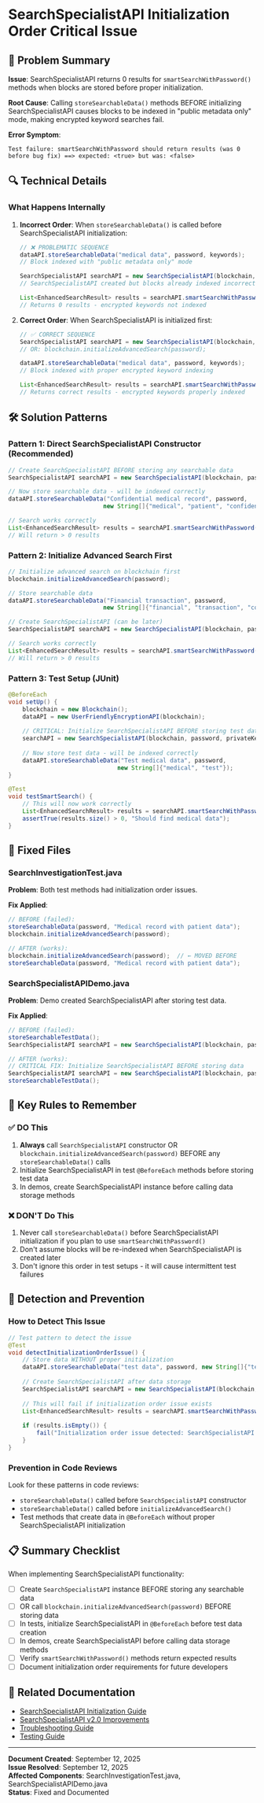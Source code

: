 # SearchSpecialistAPI Initialization Order Critical Issue

## 🚨 Problem Summary

**Issue**: SearchSpecialistAPI returns 0 results for `smartSearchWithPassword()` methods when blocks are stored before proper initialization.

**Root Cause**: Calling `storeSearchableData()` methods BEFORE initializing SearchSpecialistAPI causes blocks to be indexed in "public metadata only" mode, making encrypted keyword searches fail.

**Error Symptom**:
```
Test failure: smartSearchWithPassword should return results (was 0 before bug fix) ==> expected: <true> but was: <false>
```

## 🔍 Technical Details

### What Happens Internally

1. **Incorrect Order**: When `storeSearchableData()` is called before SearchSpecialistAPI initialization:
   ```java
   // ❌ PROBLEMATIC SEQUENCE
   dataAPI.storeSearchableData("medical data", password, keywords);
   // Block indexed with "public metadata only" mode
   
   SearchSpecialistAPI searchAPI = new SearchSpecialistAPI(blockchain, password, privateKey);
   // SearchSpecialistAPI created but blocks already indexed incorrectly
   
   List<EnhancedSearchResult> results = searchAPI.smartSearchWithPassword("medical", password);
   // Returns 0 results - encrypted keywords not indexed
   ```

2. **Correct Order**: When SearchSpecialistAPI is initialized first:
   ```java
   // ✅ CORRECT SEQUENCE  
   SearchSpecialistAPI searchAPI = new SearchSpecialistAPI(blockchain, password, privateKey);
   // OR: blockchain.initializeAdvancedSearch(password);
   
   dataAPI.storeSearchableData("medical data", password, keywords);
   // Block indexed with proper encrypted keyword indexing
   
   List<EnhancedSearchResult> results = searchAPI.smartSearchWithPassword("medical", password);
   // Returns correct results - encrypted keywords properly indexed
   ```

## 🛠️ Solution Patterns

### Pattern 1: Direct SearchSpecialistAPI Constructor (Recommended)

```java
// Create SearchSpecialistAPI BEFORE storing any searchable data
SearchSpecialistAPI searchAPI = new SearchSpecialistAPI(blockchain, password, privateKey);

// Now store searchable data - will be indexed correctly
dataAPI.storeSearchableData("Confidential medical record", password, 
                           new String[]{"medical", "patient", "confidential"});

// Search works correctly
List<EnhancedSearchResult> results = searchAPI.smartSearchWithPassword("medical", password);
// Will return > 0 results
```

### Pattern 2: Initialize Advanced Search First

```java
// Initialize advanced search on blockchain first
blockchain.initializeAdvancedSearch(password);

// Store searchable data
dataAPI.storeSearchableData("Financial transaction", password, 
                           new String[]{"financial", "transaction", "confidential"});

// Create SearchSpecialistAPI (can be later)
SearchSpecialistAPI searchAPI = new SearchSpecialistAPI(blockchain, password, privateKey);

// Search works correctly
List<EnhancedSearchResult> results = searchAPI.smartSearchWithPassword("financial", password);
// Will return > 0 results
```

### Pattern 3: Test Setup (JUnit)

```java
@BeforeEach
void setUp() {
    blockchain = new Blockchain();
    dataAPI = new UserFriendlyEncryptionAPI(blockchain);
    
    // CRITICAL: Initialize SearchSpecialistAPI BEFORE storing test data
    searchAPI = new SearchSpecialistAPI(blockchain, password, privateKey);
    
    // Now store test data - will be indexed correctly
    dataAPI.storeSearchableData("Test medical data", password, 
                               new String[]{"medical", "test"});
}

@Test
void testSmartSearch() {
    // This will now work correctly
    List<EnhancedSearchResult> results = searchAPI.smartSearchWithPassword("medical", password);
    assertTrue(results.size() > 0, "Should find medical data");
}
```

## 🔧 Fixed Files

### SearchInvestigationTest.java
**Problem**: Both test methods had initialization order issues.

**Fix Applied**:
```java
// BEFORE (failed):
storeSearchableData(password, "Medical record with patient data");
blockchain.initializeAdvancedSearch(password);

// AFTER (works):
blockchain.initializeAdvancedSearch(password);  // ← MOVED BEFORE
storeSearchableData(password, "Medical record with patient data");
```

### SearchSpecialistAPIDemo.java
**Problem**: Demo created SearchSpecialistAPI after storing test data.

**Fix Applied**:
```java
// BEFORE (failed):
storeSearchableTestData();
SearchSpecialistAPI searchAPI = new SearchSpecialistAPI(blockchain, password, privateKey);

// AFTER (works):
// CRITICAL FIX: Initialize SearchSpecialistAPI BEFORE storing data
SearchSpecialistAPI searchAPI = new SearchSpecialistAPI(blockchain, password, privateKey);
storeSearchableTestData();
```

## 🎯 Key Rules to Remember

### ✅ DO This
1. **Always** call `SearchSpecialistAPI` constructor OR `blockchain.initializeAdvancedSearch(password)` BEFORE any `storeSearchableData()` calls
2. Initialize SearchSpecialistAPI in test `@BeforeEach` methods before storing test data
3. In demos, create SearchSpecialistAPI instance before calling data storage methods

### ❌ DON'T Do This
1. Never call `storeSearchableData()` before SearchSpecialistAPI initialization if you plan to use `smartSearchWithPassword()`
2. Don't assume blocks will be re-indexed when SearchSpecialistAPI is created later
3. Don't ignore this order in test setups - it will cause intermittent test failures

## 🧪 Detection and Prevention

### How to Detect This Issue
```java
// Test pattern to detect the issue
@Test
void detectInitializationOrderIssue() {
    // Store data WITHOUT proper initialization
    dataAPI.storeSearchableData("test data", password, new String[]{"test"});
    
    // Create SearchSpecialistAPI after data storage
    SearchSpecialistAPI searchAPI = new SearchSpecialistAPI(blockchain, password, privateKey);
    
    // This will fail if initialization order issue exists
    List<EnhancedSearchResult> results = searchAPI.smartSearchWithPassword("test", password);
    
    if (results.isEmpty()) {
        fail("Initialization order issue detected: SearchSpecialistAPI created after data storage");
    }
}
```

### Prevention in Code Reviews
Look for these patterns in code reviews:
- `storeSearchableData()` called before `SearchSpecialistAPI` constructor
- `storeSearchableData()` called before `initializeAdvancedSearch()`
- Test methods that create data in `@BeforeEach` without proper SearchSpecialistAPI initialization

## 📋 Summary Checklist

When implementing SearchSpecialistAPI functionality:

- [ ] Create `SearchSpecialistAPI` instance BEFORE storing any searchable data
- [ ] OR call `blockchain.initializeAdvancedSearch(password)` BEFORE storing data
- [ ] In tests, initialize SearchSpecialistAPI in `@BeforeEach` before test data creation
- [ ] In demos, create SearchSpecialistAPI before calling data storage methods
- [ ] Verify `smartSearchWithPassword()` methods return expected results
- [ ] Document initialization order requirements for future developers

## 🔗 Related Documentation

- [SearchSpecialistAPI Initialization Guide](../search/SEARCHSPECIALISTAPI_INITIALIZATION_GUIDE.md)
- [SearchSpecialistAPI v2.0 Improvements](../search/SEARCHSPECIALISTAPI_IMPROVEMENTS_V2.md) 
- [Troubleshooting Guide](../getting-started/TROUBLESHOOTING_GUIDE.md)
- [Testing Guide](../testing/TESTING.md)

---

**Document Created**: September 12, 2025  
**Issue Resolved**: September 12, 2025  
**Affected Components**: SearchInvestigationTest.java, SearchSpecialistAPIDemo.java  
**Status**: Fixed and Documented